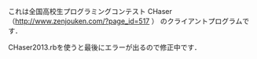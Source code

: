 これは全国高校生プログラミングコンテスト CHaser（http://www.zenjouken.com/?page_id=517 ） のクライアントプログラムです．

CHaser2013.rbを使うと最後にエラーが出るので修正中です．